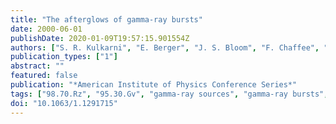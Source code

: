 ```yaml
---
title: "The afterglows of gamma-ray bursts"
date: 2000-06-01
publishDate: 2020-01-09T19:57:15.901554Z
authors: ["S. R. Kulkarni", "E. Berger", "J. S. Bloom", "F. Chaffee", "A. Diercks", "S. G. Djorgovski", "D. A. Frail", "T. J. Galama", "R. W. Goodrich", "F. A. Harrison", "R. Sari", "S. A. Yost"]
publication_types: ["1"]
abstract: ""
featured: false
publication: "*American Institute of Physics Conference Series*"
tags: ["98.70.Rz", "95.30.Gv", "gamma-ray sources", "gamma-ray bursts", "Radiation mechanisms", "polarization"]
doi: "10.1063/1.1291715"
---
```


